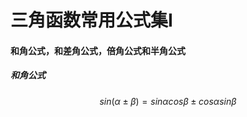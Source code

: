 # 三角函数常用公式集Ⅰ
#### 和角公式，和差角公式，倍角公式和半角公式

##### 和角公式
$$sin(\alpha\pm\beta)=sin\alpha cos\beta\pm cos\alpha sin\beta$$
